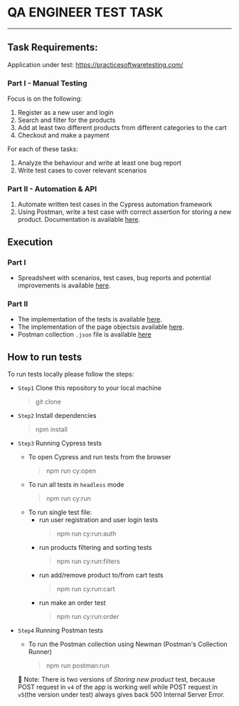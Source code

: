 # QA ENGINEER TEST TASK  
---

## Task Requirements:  

 Application under test: https://practicesoftwaretesting.com/  

### Part I - Manual Testing

Focus is on the following:  
  
  1. Register as a new user and login
  2. Search and filter for the products
  3. Add at least two different products from different categories to the cart
  4. Checkout and make a payment  
    
For each of these tasks:  
  
  1. Analyze the behaviour and write at least one bug report
  2. Write test cases to cover relevant scenarios


### Part II - Automation & API  

  1. Automate written test cases in the Cypress automation framework
  2. Using Postman, write a test case with correct assertion for storing a new product. Documentation is available [here](https://api.practicesoftwaretesting.com/api/documentation).  
  
## Execution  
### Part I  
- Spreadsheet with scenarios, test cases, bug reports and potential improvements is available [here](https://docs.google.com/spreadsheets/d/14ju3isJk3bi0kZKLkpp9aRsbBFPPuSwLYaSyFumodAc/edit?usp=sharing).  

### Part II  
- The implementation of the tests is available [here](https://github.com/m-radman/QA_Test_Task/tree/main/cypress/e2e/tests).  
- The implementation of the page objectsis available [here](https://github.com/m-radman/QA_Test_Task/tree/main/cypress/e2e/pages).  
- Postman collection `.json` file is available [here](https://github.com/m-radman/QA_Test_Task/blob/main/postman/StoreNewProduct.postman_collection.json)  

## How to run tests  

To run tests locally please follow the steps:  
  
  - `Step1` Clone this repository to your local machine
    > git clone 
  - `Step2` Install dependencies
    > npm install
  - `Step3` Running Cypress tests 
    - To open Cypress and run tests from the browser 
        > npm run cy:open
    - To run all tests in `headless` mode
        > npm run cy:run
    - To run single test file:  
        - run user registration and user login tests
            > npm run cy:run:auth
        - run products filtering and sorting tests
          > npm run cy:run:filters
        - run add/remove product to/from cart tests
          > npm run cy:run:cart
        - run  make an order test
          > npm run cy:run:order
  - `Step4` Running Postman tests
    - To run the Postman collection using Newman (Postman's Collection Runner)  
      > npm run postman:run  
      
    :pushpin: Note: There is two versions of _Storing new product_ test, because POST request in `v4` of the app is working well while POST request in `v5`(the version under test) always gives back 500 Internal Server Error.
